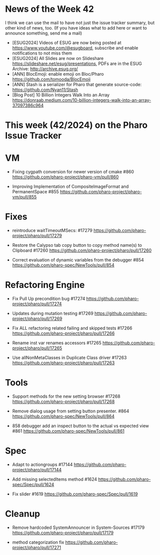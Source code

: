 # News of the Week 42

I think we can use the mail to have not just the issue tracker summary, but other kind of news, too.
(If you have ideas what to add here or want to announce something, send me a mail)

- [ESUG2024] Videos of ESUG are now being posted at https://www.youtube.com/@esugboard, subscribe and enable notifications to not miss them
- [ESUG2024] All Slides are now on Slideshare https://slideshare.net/esug/presentations, PDFs are in the ESUG Archive: http://archive.esug.org/
- [ANN] BlocEmoji: enable emoji on Bloc/Pharo https://github.com/tomooda/BlocEmoji
- [ANN] Stash is a serializer for Pharo that generate source-code: https://github.com/Nyan11/Stash
- [Blog Post] 10 Billion Integers Walk Into an Array https://donraab.medium.com/10-billion-integers-walk-into-an-array-37097386c964

# This week (42/2024) on the Pharo Issue Tracker


# VM

- Fixing cygpath conversion for newer version of cmake #860
	https://github.com/pharo-project/pharo-vm/pull/860
	
- Improving Implementation of CompositeImageFormat and PermanentSpace #855
	https://github.com/pharo-project/pharo-vm/pull/855

# Fixes

- reintroduce waitTimeoutMSecs: #17279
	https://github.com/pharo-project/pharo/pull/17279
	
- Restore the Calypso tab copy button to copy method name(s) to Clipboard #17260
	https://github.com/pharo-project/pharo/pull/17260
	
- Correct evaluation of dynamic variables from the debugger #854
	https://github.com/pharo-spec/NewTools/pull/854
	
	
# Refactoring Engine

- Fix Pull Up precondition bug #17274
	https://github.com/pharo-project/pharo/pull/17274
	
- Updates during mutation testing #17269
	https://github.com/pharo-project/pharo/pull/17269
	
- Fix ALL refactoring related failing and skipped tests #17266
	https://github.com/pharo-project/pharo/pull/17266
	
- Rename inst var renames accessors #17265
	https://github.com/pharo-project/pharo/pull/17265
	
- Use allNonMetaClasses in Duplicate Class driver #17263
	https://github.com/pharo-project/pharo/pull/17263
	
# Tools
- Support methods for the new setting browser #17268
	https://github.com/pharo-project/pharo/pull/17268
	
- Remove dialog usage from setting button presenter. #864
	https://github.com/pharo-spec/NewTools/pull/864

- 858 debugger add an inspect button to the actual vs expected view #861
	https://github.com/pharo-spec/NewTools/pull/861	
	
# Spec
- Adapt to actiongroups #17144
	https://github.com/pharo-project/pharo/pull/17144
	
- Add missing selectedItems method #1624
	https://github.com/pharo-spec/Spec/pull/1624

- Fix slider #1619
	https://github.com/pharo-spec/Spec/pull/1619
	
# Cleanup

- Remove hardcoded SystemAnnouncer in System-Sources #17179
	https://github.com/pharo-project/pharo/pull/17179

- method categorization fix
	https://github.com/pharo-project/pharo/pull/17271